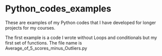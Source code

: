 # Python_codes_examples
These are examples of my Python codes that I have developed for longer projects for my courses.

The first example is a code I wrote without Loops and conditionals but my first set of functions.
The file name is Average_of_5_scores_minus_Outliers.py

